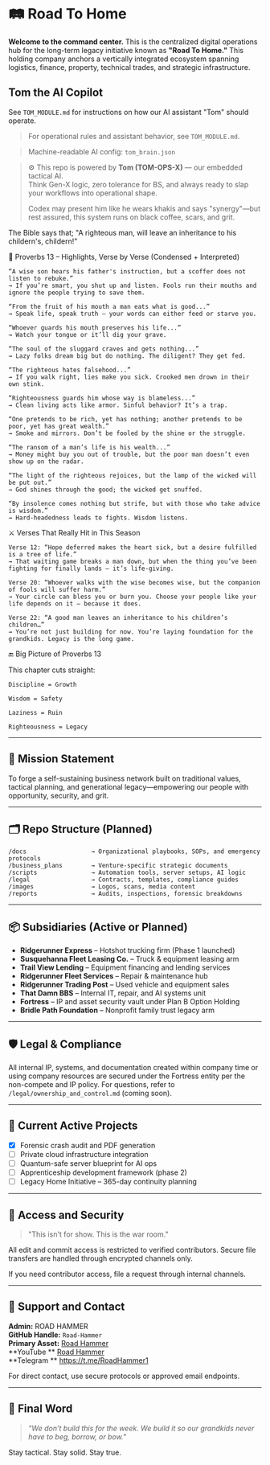 # 🛤️ Road To Home

**Welcome to the command center.** This is the centralized digital operations hub for the long-term legacy initiative known as **"Road To Home."** This holding company anchors a vertically integrated ecosystem spanning logistics, finance, property, technical trades, and strategic infrastructure.

## Tom the AI Copilot
See `TOM_MODULE.md` for instructions on how our AI assistant "Tom" should operate.

> For operational rules and assistant behavior, see `TOM_MODULE.md`.

> Machine-readable AI config: `tom_brain.json`

> ⚙️ This repo is powered by **Tom (TOM-OPS-X)** — our embedded tactical AI.  
> Think Gen-X logic, zero tolerance for BS, and always ready to slap your workflows into operational shape.
> 
> Codex may present him like he wears khakis and says "synergy"—but rest assured, this system runs on black coffee, scars, and grit.


The Bible says that; "A righteous man, will leave an inheritance to his childern's, childern!"

📜 Proverbs 13 – Highlights, Verse by Verse (Condensed + Interpreted)

    “A wise son hears his father's instruction, but a scoffer does not listen to rebuke.”
    → If you’re smart, you shut up and listen. Fools run their mouths and ignore the people trying to save them.

    “From the fruit of his mouth a man eats what is good...”
    → Speak life, speak truth — your words can either feed or starve you.

    “Whoever guards his mouth preserves his life...”
    → Watch your tongue or it’ll dig your grave.

    “The soul of the sluggard craves and gets nothing...”
    → Lazy folks dream big but do nothing. The diligent? They get fed.

    “The righteous hates falsehood...”
    → If you walk right, lies make you sick. Crooked men drown in their own stink.

    “Righteousness guards him whose way is blameless...”
    → Clean living acts like armor. Sinful behavior? It’s a trap.

    “One pretends to be rich, yet has nothing; another pretends to be poor, yet has great wealth.”
    → Smoke and mirrors. Don’t be fooled by the shine or the struggle.

    “The ransom of a man’s life is his wealth...”
    → Money might buy you out of trouble, but the poor man doesn’t even show up on the radar.

    “The light of the righteous rejoices, but the lamp of the wicked will be put out.”
    → God shines through the good; the wicked get snuffed.

    “By insolence comes nothing but strife, but with those who take advice is wisdom.”
    → Hard-headedness leads to fights. Wisdom listens.

⚔️ Verses That Really Hit in This Season

    Verse 12: “Hope deferred makes the heart sick, but a desire fulfilled is a tree of life.”
    → That waiting game breaks a man down, but when the thing you’ve been fighting for finally lands — it’s life-giving.

    Verse 20: “Whoever walks with the wise becomes wise, but the companion of fools will suffer harm.”
    → Your circle can bless you or burn you. Choose your people like your life depends on it — because it does.

    Verse 22: “A good man leaves an inheritance to his children’s children…”
    → You’re not just building for now. You’re laying foundation for the grandkids. Legacy is the long game.

🔚 Big Picture of Proverbs 13

This chapter cuts straight:

    Discipline = Growth

    Wisdom = Safety

    Laziness = Ruin

    Righteousness = Legacy



---

## 🧭 Mission Statement
To forge a self-sustaining business network built on traditional values, tactical planning, and generational legacy—empowering our people with opportunity, security, and grit.

---

## 🗂 Repo Structure (Planned)
```
/docs                  → Organizational playbooks, SOPs, and emergency protocols
/business_plans        → Venture-specific strategic documents
/scripts               → Automation tools, server setups, AI logic
/legal                 → Contracts, templates, compliance guides
/images                → Logos, scans, media content
/reports               → Audits, inspections, forensic breakdowns
```

---

## 📦 Subsidiaries (Active or Planned)
- **Ridgerunner Express** – Hotshot trucking firm (Phase 1 launched)
- **Susquehanna Fleet Leasing Co.** – Truck & equipment leasing arm
- **Trail View Lending** – Equipment financing and lending services
- **Ridgerunner Fleet Services** – Repair & maintenance hub
- **Ridgerunner Trading Post** – Used vehicle and equipment sales
- **That Damn BBS** – Internal IT, repair, and AI systems unit
- **Fortress** – IP and asset security vault under Plan B Option Holding
- **Bridle Path Foundation** – Nonprofit family trust legacy arm

---

## 🛡 Legal & Compliance
All internal IP, systems, and documentation created within company time or using company resources are secured under the Fortress entity per the non-compete and IP policy. For questions, refer to `/legal/ownership_and_control.md` (coming soon).

---

## 🚨 Current Active Projects
- [x] Forensic crash audit and PDF generation
- [ ] Private cloud infrastructure integration
- [ ] Quantum-safe server blueprint for AI ops
- [ ] Apprenticeship development framework (phase 2)
- [ ] Legacy Home Initiative – 365-day continuity planning

---

## 🔑 Access and Security
> "This isn't for show. This is the war room."

All edit and commit access is restricted to verified contributors. Secure file transfers are handled through encrypted channels only.

If you need contributor access, file a request through internal channels.

---

## 🤝 Support and Contact

**Admin:** ROAD HAMMER   
**GitHub Handle:** `Road-Hammer`  
**Primary Asset:** [Road Hammer](https://www.tiktok.com/@1stroadhammer?is_from_webapp=1&sender_device=pc) <BR>
**YouTube       **      [Road Hammer](https://www.tiktok.com/@1stroadhammer) <BR>
**Telegram      **   https://t.me/RoadHammer1



For direct contact, use secure protocols or approved email endpoints.

---

## 📜 Final Word
> _"We don’t build this for the week. We build it so our grandkids never have to beg, borrow, or bow."_

Stay tactical. Stay solid. Stay true.
